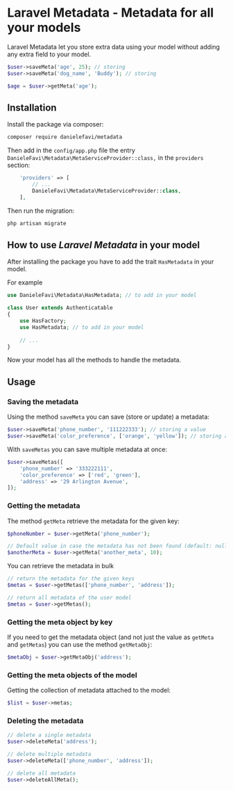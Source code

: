 # Laravel Metadata - Metadata for all your models

Laravel Metadata let you store extra data using your model without adding any extra field to your model.

```php
$user->saveMeta('age', 25); // storing
$user->saveMeta('dog_name', 'Buddy'); // storing

$age = $user->getMeta('age');
```

## Installation

Install the package via composer:

```sh
composer require danielefavi/metadata
```

Then add in the `config/app.php` file the entry `DanieleFavi\Metadata\MetaServiceProvider::class,` in the `providers` section:

```php
    'providers' => [
        // ...
        DanieleFavi\Metadata\MetaServiceProvider::class,
    ],
```

Then run the migration:

```sh
php artisan migrate
```

## How to use *Laravel Metadata* in your model

After installing the package you have to add the trait `HasMetadata` in your model.

For example 

```php
use DanieleFavi\Metadata\HasMetadata; // to add in your model

class User extends Authenticatable
{
    use HasFactory;
    use HasMetadata; // to add in your model
    
    // ...
}
```

Now your model has all the methods to handle the metadata.

## Usage

### Saving the metadata

Using the method `saveMeta` you can save (store or update) a metadata:

```php
$user->saveMeta('phone_number', '111222333'); // storing a value
$user->saveMeta('color_preference', ['orange', 'yellow']); // storing an array
```

With `saveMetas` you can save multiple metadata at once:

```php
$user->saveMetas([
    'phone_number' => '333222111',
    'color_preference' => ['red', 'green'],
    'address' => '29 Arlington Avenue',
]);
```

### Getting the metadata

The method `getMeta` retrieve the metadata for the given key:

```php
$phoneNumber = $user->getMeta('phone_number');

// Default value in case the metadata has not been found (default: null)
$anotherMeta = $user->getMeta('another_meta', 10);
```

You can retrieve the metadata in bulk 

```php
// return the metadata for the given keys
$metas = $user->getMetas(['phone_number', 'address']);

// return all metadata of the user model
$metas = $user->getMetas();
```

### Getting the meta object by key

If you need to get the metadata object (and not just the value as `getMeta` and `getMetas`) you can use the method `getMetaObj`:

```php
$metaObj = $user->getMetaObj('address');
```

### Getting the meta objects of the model

Getting the collection of metadata attached to the model:

```php
$list = $user->metas;
```

### Deleting the metadata

```php
// delete a single metadata
$user->deleteMeta('address');

// delete multiple metadata
$user->deleteMeta(['phone_number', 'address']);

// delete all metadata
$user->deleteAllMeta();
```